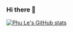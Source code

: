 ### Hi there 👋

[![Phu Le's GitHub stats](https://github-readme-stats.vercel.app/api?username=p-le&show_icons=true&theme=algolia)](https://github.com/anuraghazra/github-readme-stats)
